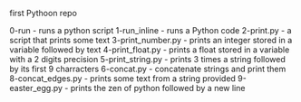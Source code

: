 first Pythoon repo

0-run - runs a python script 
1-run_inline - runs a Python code
2-print.py - a script that prints some text
3-print_number.py - prints an integer stored in a variable followed by text
4-print_float.py - prints a float stored in a variable with a 2 digits precision
5-print_string.py - prints 3 times a string followed by its first 9 charracters
6-concat.py - concatenate strings and print them
8-concat_edges.py - prints some text from a string provided
9-easter_egg.py - prints the zen of python followed by a new line
